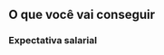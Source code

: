 <!-- 
==============================================================
POR FAVOR LEIA AS REGRAS ANTES DE POSTAR: 
https://github.com/br-techto/jobs/blob/master/README.md

Issue title format: [Nome da empresa] - [Job Title] - [Localização]
==============================================================
-->



## O que você vai conseguir

### Expectativa salarial

<!--
  Certifique-se de especificar um valor salarial real ou pelo menos um intervalo
  Inclua uma moeda se o local de trabalho puder estar em mais lugares
  do que aquele em seu título de post
->
  IMPORTANTE: Postagens que não incluem salário ou intervalo
  receberá um rótulo de "informações necessárias"

- CAD $5000 / mês ou negociável
- Contrato / Período integral

Benefícios ###

- 2 horas de almoço
- Escolha sua própria configuração personalizada
- Novo Macbook
- Sala de Jogos
- ...

### Localização

<!--
  Por favor, especifique a política do seu trabalho no trabalho remoto (veja README para detalhes)

- Toronto, Ontario
- Candidato pode trabalhar em casa por alguns dias todos os meses

## O que você vai fazer _ (descrição do trabalho) _

Precisamos de um desenvolvedor sênior de NodeJS que ....

## O que você precisa para ser bem sucedido _ (Habilidades) _

### Must Have

- 3+ anos trabalhando como desenvolvedor do NodeJS
- 2+ anos trabalhando com mongodb; express

### Nice to Have

- rubi
- c #

### Experiências relevantes

- Mobile
- UI/UX

## Sobre a nossa empresa

ACME Corporation é uma das mais ...

## Como aplicar

Por favor, envie um email para [email@email.com](email@email.com) com o seu currículo, use 'Node Developer' como assunto
